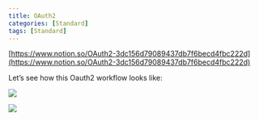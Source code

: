```yaml
---
title: OAuth2
categories: [Standard]
tags: [Standard]
---
```


[https://www.notion.so/OAuth2-3dc156d79089437db7f6becd4fbc222d](https://www.notion.so/OAuth2-3dc156d79089437db7f6becd4fbc222d)


Let’s see how this Oauth2 workflow looks like:


![](https://prod-files-secure.s3.us-west-2.amazonaws.com/9960fb2a-b75e-4bea-a8f9-b00925db1215/3bce41e0-99e8-4ebd-9701-e2bc9cbb79a2/Untitled.png?X-Amz-Algorithm=AWS4-HMAC-SHA256&X-Amz-Content-Sha256=UNSIGNED-PAYLOAD&X-Amz-Credential=ASIAZI2LB466QHFJBMEY%2F20250725%2Fus-west-2%2Fs3%2Faws4_request&X-Amz-Date=20250725T202726Z&X-Amz-Expires=3600&X-Amz-Security-Token=IQoJb3JpZ2luX2VjECMaCXVzLXdlc3QtMiJGMEQCIEKa23%2Fr%2F36DVX3IPhlHZwonjChEop2AnvrG2FS0LaDxAiB8l2AdPG0niccA5vTcaJKN6kf7l5YFNyBO0t1rcAlZfCr%2FAwhMEAAaDDYzNzQyMzE4MzgwNSIM5ppAhTcy1sUWg3yyKtwDu41Ghm%2FTseoI6VfZyHNvAUe5AMHm43IUuzhUIWt87JF0jevXZRzwbphF23Ng4c7MOK5ki7opZu9dFZqEoTLpkOeOYj2RaXszPRbgJ2XBR4aKHiK5b7dufl8s2q0UZd1ocmJscUFtgRly8FessH3wvtoCM8U7O%2BC91oCvGbFGXYm1dHNXsPCIygsY2AoNyNWCPc%2Fqawlul3iT3WhNi%2FZPwmFOjTbsWrKMRIem5vtfVEbuGTJkOkir%2Bvb1ukuud8%2B%2FM7mnegX6y0GiN5Ce46WISpiaUK2WGNYvrLoT5tM59WqtV18BQldRtbDRcKq6RlHo%2BctcHJXFvzzTVh28SiyIRUsXiYEJJIDuTlbi4VwzHJ27IQ%2BGfHqHFJqIzAlMIfcM%2F4ZbWjhOlxw7i4Ndoyh8Vwh69mACqMmuxyms06087sgbeitMnwUcfHx07RxlboekEYSoZ243X2ixr4EWSoNqPd5460WPgCKOnp9XSaHZo7tNBMDVso3QRa255XASuK3t1Ge7KYjaNnmrQEYajR02RZEwSuJ5oVdfjm6%2B2xVC5cHfBZ%2FNQuAzCSXPdB%2BI9VmUYD1NfzqXH%2FbFpxW0bUtHTEeHclM9Fi6DhlxTU%2FKDPW3gBvv5O1X%2F0mBWYp8wjaqPxAY6pgEXvC%2FBcMpkiNAwTrfTVInKR1pudpAHmTgyeOrP06gIz1xE0xC2xXEa%2BdUQiwmYpvG2KU1Q4Pfo4m8ztb4H4jMxRcUmwBxlkMLJVmxH7sVNon6NxZmfy57s4OcK3hauseEEkByr2%2FQMSQZGm%2FwTPT5%2FlBoZtR%2FPSRc8W1stU%2FP4vznPsskZiHn5FwKCBc0GRal%2BJITL2eN1GXevZCteQ3DRaxvI8Ts3&X-Amz-Signature=8c3e74e36c77e3fde099821189e47586ae22db2fb6ae17c4732b9fb113a5e4e1&X-Amz-SignedHeaders=host&x-amz-checksum-mode=ENABLED&x-id=GetObject)


![](https://prod-files-secure.s3.us-west-2.amazonaws.com/9960fb2a-b75e-4bea-a8f9-b00925db1215/27d32b66-de43-41de-80f7-7edb81d1190f/Untitled.png?X-Amz-Algorithm=AWS4-HMAC-SHA256&X-Amz-Content-Sha256=UNSIGNED-PAYLOAD&X-Amz-Credential=ASIAZI2LB466QHFJBMEY%2F20250725%2Fus-west-2%2Fs3%2Faws4_request&X-Amz-Date=20250725T202726Z&X-Amz-Expires=3600&X-Amz-Security-Token=IQoJb3JpZ2luX2VjECMaCXVzLXdlc3QtMiJGMEQCIEKa23%2Fr%2F36DVX3IPhlHZwonjChEop2AnvrG2FS0LaDxAiB8l2AdPG0niccA5vTcaJKN6kf7l5YFNyBO0t1rcAlZfCr%2FAwhMEAAaDDYzNzQyMzE4MzgwNSIM5ppAhTcy1sUWg3yyKtwDu41Ghm%2FTseoI6VfZyHNvAUe5AMHm43IUuzhUIWt87JF0jevXZRzwbphF23Ng4c7MOK5ki7opZu9dFZqEoTLpkOeOYj2RaXszPRbgJ2XBR4aKHiK5b7dufl8s2q0UZd1ocmJscUFtgRly8FessH3wvtoCM8U7O%2BC91oCvGbFGXYm1dHNXsPCIygsY2AoNyNWCPc%2Fqawlul3iT3WhNi%2FZPwmFOjTbsWrKMRIem5vtfVEbuGTJkOkir%2Bvb1ukuud8%2B%2FM7mnegX6y0GiN5Ce46WISpiaUK2WGNYvrLoT5tM59WqtV18BQldRtbDRcKq6RlHo%2BctcHJXFvzzTVh28SiyIRUsXiYEJJIDuTlbi4VwzHJ27IQ%2BGfHqHFJqIzAlMIfcM%2F4ZbWjhOlxw7i4Ndoyh8Vwh69mACqMmuxyms06087sgbeitMnwUcfHx07RxlboekEYSoZ243X2ixr4EWSoNqPd5460WPgCKOnp9XSaHZo7tNBMDVso3QRa255XASuK3t1Ge7KYjaNnmrQEYajR02RZEwSuJ5oVdfjm6%2B2xVC5cHfBZ%2FNQuAzCSXPdB%2BI9VmUYD1NfzqXH%2FbFpxW0bUtHTEeHclM9Fi6DhlxTU%2FKDPW3gBvv5O1X%2F0mBWYp8wjaqPxAY6pgEXvC%2FBcMpkiNAwTrfTVInKR1pudpAHmTgyeOrP06gIz1xE0xC2xXEa%2BdUQiwmYpvG2KU1Q4Pfo4m8ztb4H4jMxRcUmwBxlkMLJVmxH7sVNon6NxZmfy57s4OcK3hauseEEkByr2%2FQMSQZGm%2FwTPT5%2FlBoZtR%2FPSRc8W1stU%2FP4vznPsskZiHn5FwKCBc0GRal%2BJITL2eN1GXevZCteQ3DRaxvI8Ts3&X-Amz-Signature=f138cbefcda16c4adaba33e66fc5fd6e71e159918071f018cde644a28acefe2a&X-Amz-SignedHeaders=host&x-amz-checksum-mode=ENABLED&x-id=GetObject)

